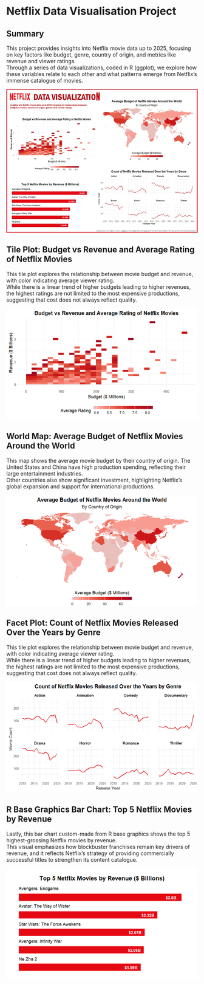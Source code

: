 # Netflix Data Visualisation Project

## Summary
This project provides insights into Netflix movie data up to 2025, focusing on key factors like budget, genre, country of origin, and metrics like revenue and viewer ratings.  
Through a series of data visualizations, coded in R (ggplot), we explore how these variables relate to each other and what patterns emerge from Netflix’s immense catalogue of movies.


![Netflix Data Visualisation](netflix_data_viz_onepager.jpg)

## Tile Plot: Budget vs Revenue and Average Rating of Netflix Movies
This tile plot explores the relationship between movie budget and revenue, with color indicating average viewer rating.  
While there is a linear trend of higher budgets leading to higher revenues, the highest ratings are not limited to the most expensive productions, suggesting that cost does not always reflect quality.

![Tile Plot](netflix_tileplot.png)


## World Map: Average Budget of Netflix Movies Around the World
This map shows the average movie budget by their country of origin. The United States and China have high production spending, reflecting their large entertainment industries.  
Other countries also show significant investment, highlighting Netflix’s global expansion and support for international productions.

![World Map](netflix_worldmap.png)


## Facet Plot: Count of Netflix Movies Released Over the Years by Genre
This tile plot explores the relationship between movie budget and revenue, with color indicating average viewer rating.  
While there is a linear trend of higher budgets leading to higher revenues, the highest ratings are not limited to the most expensive productions, suggesting that cost does not always reflect quality.

![Facet Plot](netflix_facetgraph.png)


## R Base Graphics Bar Chart: Top 5 Netflix Movies by Revenue
Lastly, this bar chart custom-made from R base graphics shows the top 5 highest-grossing Netflix movies by revenue.  
This visual emphasizes how blockbuster franchises remain key drivers of revenue, and it reflects Netflix’s strategy of providing commercially successful titles to strengthen its content catalogue.

![Bar Chart](netflix_barchart.png)

